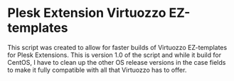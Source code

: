 # Plesk Extension Virtuozzo EZ-templates
This script was created to allow for faster builds of Virtuozzo EZ-templates for Plesk Extensions.
This is version 1.0 of the script and while it build for CentOS, I have to clean up the other OS release versions in the case fields to make it fully compatible with all that Virtuozzo has to offer.
